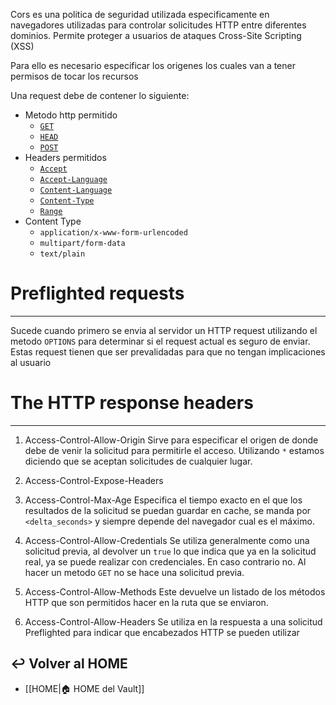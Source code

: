 Cors es una politica de seguridad utilizada especificamente en navegadores utilizadas para controlar solicitudes HTTP entre diferentes dominios. 
Permite proteger a usuarios de ataques Cross-Site Scripting (XSS)

Para ello es necesario especificar los origenes los cuales van a tener permisos de tocar los recursos 

Una request debe de contener lo siguiente:
- Metodo http permitido
	- [`GET`](https://developer.mozilla.org/en-US/docs/Web/HTTP/Reference/Methods/GET)
	- [`HEAD`](https://developer.mozilla.org/en-US/docs/Web/HTTP/Reference/Methods/HEAD)
	- [`POST`](https://developer.mozilla.org/en-US/docs/Web/HTTP/Reference/Methods/POST)
- Headers permitidos
	- [`Accept`](https://developer.mozilla.org/en-US/docs/Web/HTTP/Reference/Headers/Accept)
	- [`Accept-Language`](https://developer.mozilla.org/en-US/docs/Web/HTTP/Reference/Headers/Accept-Language)
	- [`Content-Language`](https://developer.mozilla.org/en-US/docs/Web/HTTP/Reference/Headers/Content-Language)
	- [`Content-Type`](https://developer.mozilla.org/en-US/docs/Web/HTTP/Reference/Headers/Content-Type)
	- [`Range`](https://developer.mozilla.org/en-US/docs/Web/HTTP/Reference/Headers/Range)
- Content Type
	- `application/x-www-form-urlencoded`
	- `multipart/form-data`
	- `text/plain`

# Preflighted requests
---
Sucede cuando primero se envia al servidor un HTTP request utilizando el metodo `OPTIONS` para determinar si el request actual es seguro de enviar. Estas request tienen que ser prevalidadas para que no tengan implicaciones al usuario

# The HTTP response headers
---
1. Access-Control-Allow-Origin
	Sirve para especificar el origen de donde debe de venir la solicitud para permitirle el acceso. Utilizando `*` estamos diciendo que se aceptan solicitudes de cualquier lugar.
2. Access-Control-Expose-Headers

3. Access-Control-Max-Age
	Especifica el tiempo exacto en el que los resultados de la solicitud se puedan guardar en cache, se manda por `<delta_seconds>` y siempre depende del navegador cual es el máximo.
4. Access-Control-Allow-Credentials
	Se utiliza generalmente como una solicitud previa, al devolver un `true` lo que indica que ya en la solicitud real, ya se puede realizar con credenciales. En caso contrario no.
	Al hacer un metodo `GET` no se hace una solicitud previa.
5. Access-Control-Allow-Methods
	Este devuelve un listado de los métodos HTTP que son permitidos hacer en la ruta que se enviaron.
6. Access-Control-Allow-Headers
	Se utiliza en la respuesta a una solicitud Preflighted para indicar que encabezados HTTP se pueden utilizar

## ↩️ Volver al HOME
- [[HOME|🏠 HOME del Vault]]